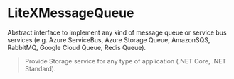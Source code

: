 # LiteXMessageQueue
Abstract interface to implement any kind of message queue or service bus services (e.g. Azure ServiceBus, Azure Storage Queue, AmazonSQS, RabbitMQ, Google Cloud Queue, Redis Queue).

> Provide Storage service for any type of application (.NET Core, .NET Standard). 

